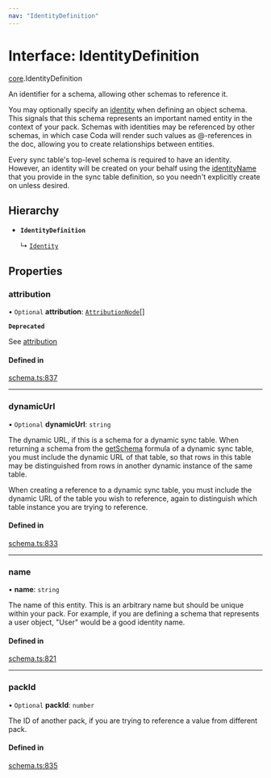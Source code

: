```yaml
---
nav: "IdentityDefinition"
---
```

# Interface: IdentityDefinition

[core](../modules/core.md).IdentityDefinition

An identifier for a schema, allowing other schemas to reference it.

You may optionally specify an [identity](core.ObjectSchemaDefinition.md#identity) when defining an object schema.
This signals that this schema represents an important named entity in the context of your pack.
Schemas with identities may be referenced by other schemas, in which case Coda
will render such values as @-references in the doc, allowing you to create relationships
between entities.

Every sync table's top-level schema is required to have an identity. However, an identity
will be created on your behalf using the [identityName](core.SyncTableOptions.md#identityname) that you provide in the sync
table definition, so you needn't explicitly create on unless desired.

## Hierarchy

- **`IdentityDefinition`**

  ↳ [`Identity`](core.Identity.md)

## Properties

### attribution

• `Optional` **attribution**: [`AttributionNode`](../types/core.AttributionNode.md)[]

**`Deprecated`**

See [attribution](core.ObjectSchemaDefinition.md#attribution)

#### Defined in

[schema.ts:837](https://github.com/coda/packs-sdk/blob/main/schema.ts#L837)

___

### dynamicUrl

• `Optional` **dynamicUrl**: `string`

The dynamic URL, if this is a schema for a dynamic sync table. When returning a schema from the
[getSchema](core.DynamicSyncTableOptions.md#getschema) formula of a dynamic sync table, you must include
the dynamic URL of that table, so that rows
in this table may be distinguished from rows in another dynamic instance of the same table.

When creating a reference to a dynamic sync table, you must include the dynamic URL of the table
you wish to reference, again to distinguish which table instance you are trying to reference.

#### Defined in

[schema.ts:833](https://github.com/coda/packs-sdk/blob/main/schema.ts#L833)

___

### name

• **name**: `string`

The name of this entity. This is an arbitrary name but should be unique within your pack.
For example, if you are defining a schema that represents a user object, "User" would be a good identity name.

#### Defined in

[schema.ts:821](https://github.com/coda/packs-sdk/blob/main/schema.ts#L821)

___

### packId

• `Optional` **packId**: `number`

The ID of another pack, if you are trying to reference a value from different pack.

#### Defined in

[schema.ts:835](https://github.com/coda/packs-sdk/blob/main/schema.ts#L835)
